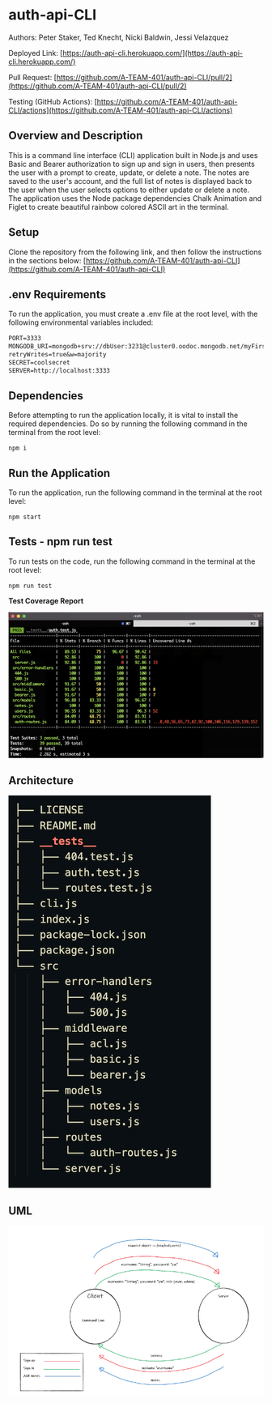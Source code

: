 # **auth-api-CLI**

Authors: Peter Staker, Ted Knecht, Nicki Baldwin, Jessi Velazquez

Deployed Link: [https://auth-api-cli.herokuapp.com/](https://auth-api-cli.herokuapp.com/)

Pull Request: [https://github.com/A-TEAM-401/auth-api-CLI/pull/2](https://github.com/A-TEAM-401/auth-api-CLI/pull/2)

Testing (GitHub Actions): [https://github.com/A-TEAM-401/auth-api-CLI/actions](https://github.com/A-TEAM-401/auth-api-CLI/actions)

## Overview and Description

This is a command line interface (CLI) application built in Node.js and uses Basic and Bearer authorization to sign up and sign in users, then presents the user with a prompt to create, update, or delete a note. The notes are saved to the user's account, and the full list of notes is displayed back to the user when the user selects options to either update or delete a note. The application uses the Node package dependencies Chalk Animation and Figlet to create beautiful rainbow colored ASCII art in the terminal.

## **Setup**

Clone the repository from the following link, and then follow the instructions in the sections below: [https://github.com/A-TEAM-401/auth-api-CLI](https://github.com/A-TEAM-401/auth-api-CLI)

## .env Requirements

To run the application, you must create a .env file at the root level, with the following environmental variables included:

```
PORT=3333
MONGODB_URI=mongodb+srv://dbUser:3231@cluster0.oodoc.mongodb.net/myFirstDatabase?retryWrites=true&w=majority
SECRET=coolsecret
SERVER=http://localhost:3333
```

## Dependencies

Before attempting to run the application locally, it is vital to install the required dependencies. Do so by running the following command in the terminal from the root level:

```
npm i
```

## Run the Application

To run the application, run the following command in the terminal at the root level:

```
npm start
```

## Tests - npm run test

To run tests on the code, run the following command in the terminal at the root level:

```
npm run test
```

**Test Coverage Report**

![Coverage Report](./src/images/Testing.png)


## Architecture

![Tree](./src/images/Tree.png)

## UML

![UML](./src/images/CLI-UML.PNG)